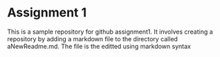 # Assignment 1
This is a sample repository for github assignment1. It involves creating a repository by adding a markdown file to the directory called aNewReadme.md. The file is the editted using markdown syntax

